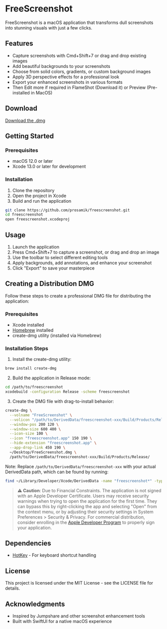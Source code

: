 # FreeScreenshot

FreeScreenshot is a macOS application that transforms dull screenshots into stunning visuals with just a few clicks.

## Features

- Capture screenshots with Cmd+Shift+7 or drag and drop existing images
- Add beautiful backgrounds to your screenshots
- Choose from solid colors, gradients, or custom background images
- Apply 3D perspective effects for a professional look
- Export your enhanced screenshots in various formats
- Then Edit more if required in FlameShot (Download it) or Preview (Pre-installed in MacOS)

## Download 

[Download the .dmg](FreeScreenshot.dmg) 

## Getting Started

### Prerequisites

- macOS 12.0 or later
- Xcode 13.0 or later for development

### Installation

1. Clone the repository
2. Open the project in Xcode
3. Build and run the application

```bash
git clone https://github.com/prosamik/freescreenshot.git
cd freescreenshot
open freescreenshot.xcodeproj
```

## Usage

1. Launch the application
2. Press Cmd+Shift+7 to capture a screenshot, or drag and drop an image
3. Use the toolbar to select different editing tools
4. Apply backgrounds, add annotations, and enhance your screenshot
5. Click "Export" to save your masterpiece

## Creating a Distribution DMG

Follow these steps to create a professional DMG file for distributing the application:

### Prerequisites

- Xcode installed
- [Homebrew](https://brew.sh/) installed
- create-dmg utility (installed via Homebrew)

### Installation Steps

1. Install the create-dmg utility:

```bash
brew install create-dmg
```

2. Build the application in Release mode:

```bash
cd /path/to/freescreenshot
xcodebuild -configuration Release -scheme freescreenshot
```

3. Create the DMG file with drag-to-install behavior:

```bash
create-dmg \
  --volname "FreeScreenshot" \
  --volicon "/path/to/DerivedData/freescreenshot-xxx/Build/Products/Release/freescreenshot.app/Contents/Resources/AppIcon.icns" \
  --window-pos 200 120 \
  --window-size 600 400 \
  --icon-size 100 \
  --icon "freescreenshot.app" 150 190 \
  --hide-extension "freescreenshot.app" \
  --app-drop-link 450 190 \
  ~/Desktop/FreeScreenshot.dmg \
  /path/to/DerivedData/freescreenshot-xxx/Build/Products/Release/
```

Note: Replace `/path/to/DerivedData/freescreenshot-xxx` with your actual DerivedData path, which can be found by running:

```bash
find ~/Library/Developer/Xcode/DerivedData -name "freescreenshot*" -type d
```

> **⚠️ Caution**: Due to Financial Constraints. The application is not signed with an Apple Developer Certificate. Users may receive security warnings when trying to open the application for the first time. They can bypass this by right-clicking the app and selecting "Open" from the context menu, or by adjusting their security settings in System Preferences > Security & Privacy. For commercial distribution, consider enrolling in the [Apple Developer Program](https://developer.apple.com/programs/) to properly sign your application.

## Dependencies

- [HotKey](https://github.com/soffes/HotKey) - For keyboard shortcut handling

## License

This project is licensed under the MIT License - see the LICENSE file for details.

## Acknowledgments

- Inspired by Jumpshare and other screenshot enhancement tools
- Built with SwiftUI for a native macOS experience 
